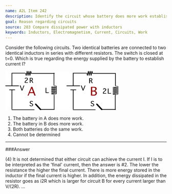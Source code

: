 ```yaml
---
name: A2L Item 242
description: Identify the circuit whose battery does more work establishing a current through an inductor.
goal: Reason regarding circuits
source: 283 Compare dissipated power with inductors
keywords: Inductors, Electromagnetism, Current, Circuits, Work
---
```


Consider the following circuits.  Two identical batteries are
connected to two identical inductors in series with different resistors.
 The switch is closed at t=0. Which is true regarding the energy
supplied by the battery to establish current I?

![Item242_fig1.gif](../images/Item242_fig1.gif)


1. The battery in A does more work.
2. The battery in B does more work.
3. Both batteries do the same work.
4. Cannot be determined



<hr/>

###Answer

(4) It is not determined that either circuit can achieve the current I.
If I is to be interpreted as the 'final' current, then the answer is #2.
The lower the resistance the higher the final current. There is more
energy stored in the inductor if the final current is higher. In
addition, the energy dissipated in the resistor goes as i2R which is
larger for circuit B for every current larger than V/(2R).
...
